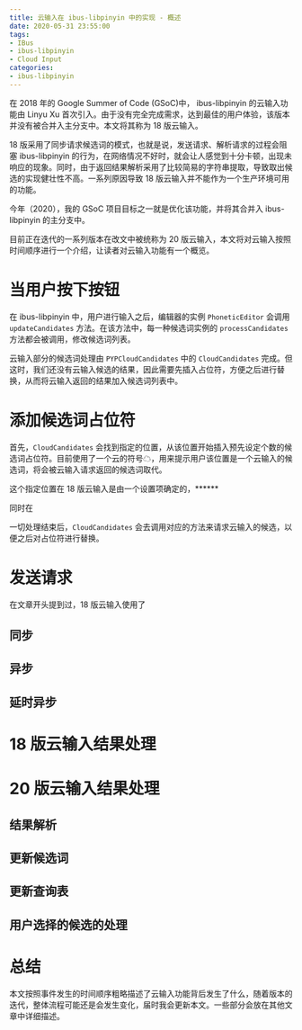 ```yaml
---
title: 云输入在 ibus-libpinyin 中的实现 - 概述
date: 2020-05-31 23:55:00
tags:
- IBus
- ibus-libpinyin
- Cloud Input
categories:
- ibus-libpinyin
---
```


在 2018 年的 Google Summer of Code (GSoC)中， ibus-libpinyin 的云输入功能由 Linyu Xu 首次引入。由于没有完全完成需求，达到最佳的用户体验，该版本并没有被合并入主分支中。本文将其称为 18 版云输入。

18 版采用了同步请求候选词的模式，也就是说，发送请求、解析请求的过程会阻塞 ibus-libpinyin 的行为，在网络情况不好时，就会让人感觉到十分卡顿，出现未响应的现象。同时，由于返回结果解析采用了比较简易的字符串提取，导致取出候选的实现健壮性不高。一系列原因导致 18 版云输入并不能作为一个生产环境可用的功能。

今年（2020），我的 GSoC 项目目标之一就是优化该功能，并将其合并入 ibus-libpinyin 的主分支中。

目前正在迭代的一系列版本在改文中被统称为 20 版云输入，本文将对云输入按照时间顺序进行一个介绍，让读者对云输入功能有一个概览。

# 当用户按下按钮

在 ibus-libpinyin 中，用户进行输入之后，编辑器的实例 `PhoneticEditor` 会调用 `updateCandidates` 方法。在该方法中，每一种候选词实例的 `processCandidates` 方法都会被调用，修改候选词列表。

云输入部分的候选词处理由 `PYPCloudCandidates` 中的 `CloudCandidates` 完成。但这时，我们还没有云输入候选的结果，因此需要先插入占位符，方便之后进行替换，从而将云输入返回的结果加入候选词列表中。

# 添加候选词占位符

首先，`CloudCandidates` 会找到指定的位置，从该位置开始插入预先设定个数的候选词占位符。目前使用了一个云的符号☁，用来提示用户该位置是一个云输入的候选词，将会被云输入请求返回的候选词取代。

这个指定位置在 18 版云输入是由一个设置项确定的，******

同时在

一切处理结束后，`CloudCandidates` 会去调用对应的方法来请求云输入的候选，以便之后对占位符进行替换。

# 发送请求

在文章开头提到过，18 版云输入使用了

## 同步



## 异步



## 延时异步


# 18 版云输入结果处理



# 20 版云输入结果处理



## 结果解析



## 更新候选词



## 更新查询表



## 用户选择的候选的处理



# 总结

本文按照事件发生的时间顺序粗略描述了云输入功能背后发生了什么，随着版本的迭代，整体流程可能还是会发生变化，届时我会更新本文。一些部分会放在其他文章中详细描述。
